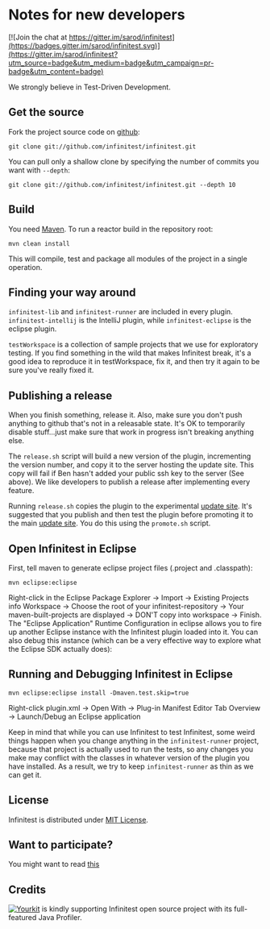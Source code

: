 Notes for new developers
=========================

[![Join the chat at https://gitter.im/sarod/infinitest](https://badges.gitter.im/sarod/infinitest.svg)](https://gitter.im/sarod/infinitest?utm_source=badge&utm_medium=badge&utm_campaign=pr-badge&utm_content=badge)

We strongly believe in Test-Driven Development.

Get the source
--------------

Fork the project source code on [github](https://github.com/infinitest/infinitest):

	git clone git://github.com/infinitest/infinitest.git

You can pull only a shallow clone by specifying the number of commits you want with `--depth`:

	git clone git://github.com/infinitest/infinitest.git --depth 10

Build
-----

You need [Maven](http://maven.apache.org/download.html). To run a reactor build in the repository root: 

	mvn clean install

This will compile, test and package all modules of the project in a single operation. 

Finding your way around
------------------------

`infinitest-lib` and `infinitest-runner` are included in every plugin. `infinitest-intellij` is the IntelliJ plugin, while `infinitest-eclipse` is the eclipse plugin.

`testWorkspace` is a collection of sample projects that we use for exploratory testing. If you find something in the wild that makes Infinitest break, it's a good idea to reproduce it in testWorkspace, fix it, and then try it again to be sure you've really fixed it.

Publishing a release
--------------------

When you finish something, release it. Also, make sure you don't push anything to github that's not in a releasable state. It's OK to temporarily disable stuff...just make sure that work in progress isn't breaking anything else.

The `release.sh` script will build a new version of the plugin, incrementing the version number, and copy it to the server hosting the update site. This copy will fail if Ben hasn't added your public ssh key to the server (See above). We like developers to publish a release after implementing every feature.

Running `release.sh` copies the plugin to the experimental [update site](http://update.improvingworks.com/experimental). It's suggested that you publish and then test the plugin before promoting it to the main [update site](http://update.improvingworks.com). You do this using the `promote.sh` script.

Open Infinitest in Eclipse
--------------------------------------------

First, tell maven to generate eclipse project files (.project and .classpath):

	mvn eclipse:eclipse

Right-click in the Eclipse Package Explorer -> Import -> Existing Projects info Workspace -> Choose the root of your infinitest-repository -> Your maven-built-projects are displayed -> DON'T copy into workspace -> Finish.
The "Eclipse Application" Runtime Configuration in eclipse allows you to fire up another Eclipse instance with the Infinitest plugin loaded into it. You can also debug this instance (which can be a very effective way to explore what the Eclipse SDK actually does): 

Running and Debugging Infinitest in Eclipse
--------------------------------------------

	mvn eclipse:eclipse install -Dmaven.test.skip=true

Right-click plugin.xml -> Open With -> Plug-in Manifest Editor
Tab Overview -> Launch/Debug an Eclipse application

Keep in mind that while you can use Infinitest to test Infinitest, some weird things happen when you change anything in the `infinitest-runner` project, because that project is actually used to run the tests, so any changes you make may conflict with the classes in whatever version of the plugin you have installed. As a result, we try to keep `infinitest-runner` as thin as we can get it.

License
-------

Infinitest is distributed under [MIT License](http://opensource.org/licenses/MIT).

Want to participate?
--------------------

You might want to read [this](https://github.com/infinitest/infinitest/wiki/Want-to-participate%3F)

Credits
-------

[![Yourkit](http://infinitest.github.io/assets/img/yourkit.png)](http://www.yourkit.com/java/profiler/index.jsp)
is kindly supporting Infinitest open source project with its full-featured Java Profiler.
